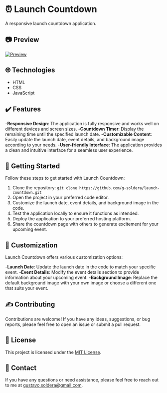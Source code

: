 # ⏰ Launch Countdown

A responsive launch countdown application.

## 📷 Preview

[![Preview](https://cdn.discordapp.com/attachments/1109870440945565726/1111637291144859728/sociallinkingHeader.png)](https://g-soldera.github.io/launch-countdown/)

## 🌐 Technologies

- HTML
- CSS
- JavaScript

## ✔️ Features

-**Responsive Design**: The application is fully responsive and works well on different devices and screen sizes.
-**Countdown Timer**: Display the remaining time until the specified launch date.
-**Customizable Content**: Easily update the launch date, event details, and background image according to your needs.
-**User-friendly Interface**: The application provides a clean and intuitive interface for a seamless user experience.

## 📃 Getting Started

Follow these steps to get started with Launch Countdown:

1. Clone the repository: `git clone https://github.com/g-soldera/launch-countdown.git`
2. Open the project in your preferred code editor.
3. Customize the launch date, event details, and background image in the code.
4. Test the application locally to ensure it functions as intended.
5. Deploy the application to your preferred hosting platform.
6. Share the countdown page with others to generate excitement for your upcoming event.

## 🎨 Customization

Launch Countdown offers various customization options:

-**Launch Date**: Update the launch date in the code to match your specific event.
-**Event Details**: Modify the event details section to provide information about your upcoming event.
-**Background Image**: Replace the default background image with your own image or choose a different one that suits your event.

## ✍️ Contributing

Contributions are welcome! If you have any ideas, suggestions, or bug reports, please feel free to open an issue or submit a pull request.

## 📇 License

This project is licensed under the [MIT License](https://opensource.org/licenses/MIT).

## 📧 Contact

If you have any questions or need assistance, please feel free to reach out to me at [gustavo.soldera@gmail.com](mailto:gustavo.soldera@gmail.com).
